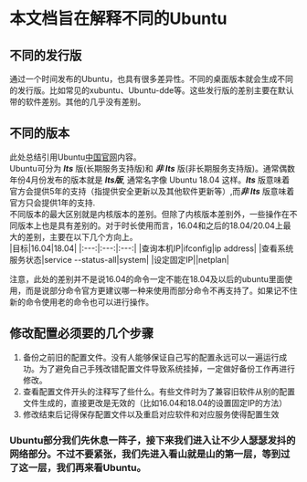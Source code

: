 # 本文档旨在解释不同的Ubuntu #

## 不同的发行版 ##

通过一个时间发布的Ubuntu，也具有很多差异性。不同的桌面版本就会生成不同的发行版。比如常见的xubuntu、Ubuntu-dde等。这些发行版的差别主要在默认带的软件差别。其他的几乎没有差别。

## 不同的版本 ##

此处总结引用Ubuntu[中国官网](https://cn.ubuntu.com)内容。</br>
Ubuntu可分为 ***lts*** 版(长期服务支持版)和 ***非 lts*** 版(非长期服务支持版)。通常偶数年份4月份发布的版本就是 ***lts版***, 通常名字像 Ubuntu 18.04 这样。***lts*** 版意味着官方会提供5年的支持（指提供安全更新以及其他软件更新等）,而***非 lts*** 版意味着官方只会提供1年的支持.</br>
不同版本的最大区别就是内核版本的差别。但除了内核版本差别外，一些操作在不同版本上也是具有差别的。对于时长使用而言，16.04和之后的18.04/20.04上最大的差别，主要在以下几个方向上。</br>
|目标|16.04|18.04|
|:---:|:---:|:---:|
|查询本机IP|ifconfig|ip address|
|查看系统服务状态|service --status-all|system|
|设定固定IP||netplan|

注意，此处的差别并不是说16.04的命令一定不能在18.04及以后的ubuntu里面使用，而是说部分命令官方更建议哪一种来使用而部分命令不再支持了。如果记不住新的命令使用老的命令也可以进行操作。</br>

## 修改配置必须要的几个步骤 ##

1. 备份之前旧的配置文件。没有人能够保证自己写的配置永远可以一遍运行成功。为了避免自己手残改错配置文件导致系统挂掉，一定做好备份工作再进行修改。
2. 查看配置文件开头的注释写了些什么。有些文件时为了兼容旧软件从别的配置文件生成的，直接更改是无效的（比如16.04和18.04的设置固定IP的方法）
3. 修改结束后记得保存配置文件以及重启对应软件和对应服务使得配置生效

### Ubuntu部分我们先休息一阵子，接下来我们进入让不少人瑟瑟发抖的网络部分。不过不要紧张，我们先进入看山就是山的第一层，等到过了这一层，我们再来看Ubuntu。 ###
